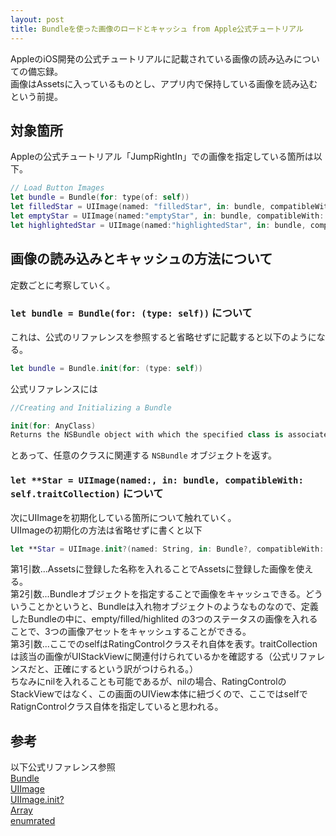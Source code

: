 ```yaml
---
layout: post
title: Bundleを使った画像のロードとキャッシュ from Apple公式チュートリアル
---
```


AppleのiOS開発の公式チュートリアルに記載されている画像の読み込みについての備忘録。  
画像はAssetsに入っているものとし、アプリ内で保持している画像を読み込むという前提。

## 対象箇所

Appleの公式チュートリアル「JumpRightIn」での画像を指定している箇所は以下。  

```swift
// Load Button Images
let bundle = Bundle(for: type(of: self))
let filledStar = UIImage(named: "filledStar", in: bundle, compatibleWith: self.traitCollection)
let emptyStar = UIImage(named:"emptyStar", in: bundle, compatibleWith: self.traitCollection)
let highlightedStar = UIImage(named:"highlightedStar", in: bundle, compatibleWith: self.traitCollection)
```

## 画像の読み込みとキャッシュの方法について

定数ごとに考察していく。

### `let bundle = Bundle(for: (type: self))` について
これは、公式のリファレンスを参照すると省略せずに記載すると以下のようになる。

```swift
let bundle = Bundle.init(for: (type: self))
```
公式リファレンスには 

```swift
//Creating and Initializing a Bundle

init(for: AnyClass)
Returns the NSBundle object with which the specified class is associated.
```

とあって、任意のクラスに関連する `NSBundle` オブジェクトを返す。

### `let **Star = UIImage(named:, in: bundle, compatibleWith: self.traitCollection)` について

次にUIImageを初期化している箇所について触れていく。  
UIImageの初期化の方法は省略せずに書くと以下  

```swift
let **Star = UIImage.init?(named: String, in: Bundle?, compatibleWith: UITraitCollection?)
```

第1引数...Assetsに登録した名称を入れることでAssetsに登録した画像を使える。  
第2引数...Bundleオブジェクトを指定することで画像をキャッシュできる。どういうことかというと、Bundleは入れ物オブジェクトのようなものなので、定義したBundleの中に、empty/filled/highlited の3つのステータスの画像を入れることで、3つの画像アセットをキャッシュすることができる。  
第3引数...ここでのselfはRatingControlクラスそれ自体を表す。traitCollectionは該当の画像がUIStackViewに関連付けられているかを確認する（公式リファレンスだと、正確にするという訳がつけられる。）  
ちなみにnilを入れることも可能であるが、nilの場合、RatingControlのStackViewではなく、この画面のUIView本体に紐づくので、ここではselfでRatignControlクラス自体を指定していると思われる。

## 参考
以下公式リファレンス参照  
<a href="https://developer.apple.com/reference/foundation/bundle" target="_blank">Bundle</a>  
<a href="https://developer.apple.com/reference/uikit/uiimage" target="_blank">UIImage</a>  
<a href="https://developer.apple.com/reference/uikit/uiimage/1624154-init" target="_blank">UIImage.init?</a>  
<a href="https://developer.apple.com/reference/swift/array" target="_blank">Array</a>  
<a href="https://developer.apple.com/reference/swift/array/1687832-enumerated">enumrated</a>  

